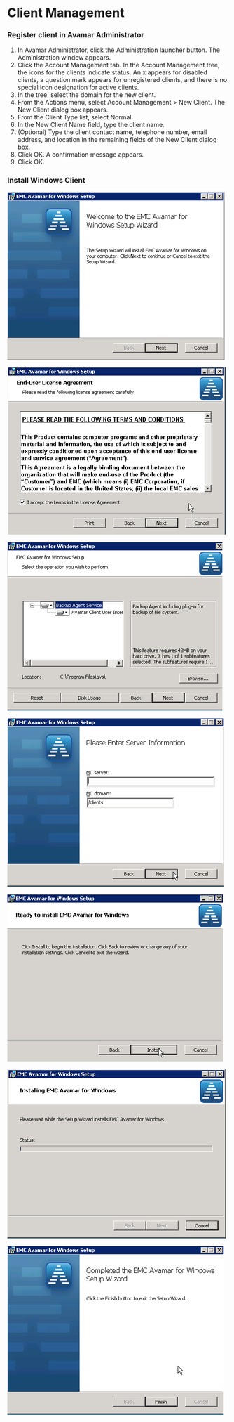 # Client Management

### Register client in Avamar Administrator

1. In Avamar Administrator, click the Administration launcher button.
The Administration window appears.
2. Click the Account Management tab.
In the Account Management tree, the icons for the clients indicate status. An x
appears for disabled clients, a question mark appears for unregistered clients, and
there is no special icon designation for active clients.
3. In the tree, select the domain for the new client.
4. From the Actions menu, select Account Management > New Client.
The New Client dialog box appears.
5. From the Client Type list, select Normal.
6. In the New Client Name field, type the client name.
7. (Optional) Type the client contact name, telephone number, email address, and
location in the remaining fields of the New Client dialog box.
8. Click OK.
A confirmation message appears.
9. Click OK.

### Install Windows Client

![client install](Pics/Avamar-Client-Install-01.png)

![client install](Pics/Avamar-Client-Install-02.png)

![client install](Pics/Avamar-Client-Install-03.png)

![client install](Pics/Avamar-Client-Install-04.png)

![client install](Pics/Avamar-Client-Install-05.png)

![client install](Pics/Avamar-Client-Install-06.png)

![client install](Pics/Avamar-Client-Install-07.png)

